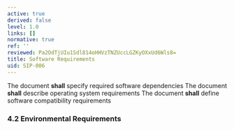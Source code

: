 ```yaml
---
active: true
derived: false
level: 1.0
links: []
normative: true
ref: ''
reviewed: Pa2OdTjUIu1Sdl814oHHVzTNZUccLGZKyOXxUd6Wls8=
title: Software Requirements
uid: SIP-006
---
```


The document **shall** specify required software dependencies
The document **shall** describe operating system requirements
The document **shall** define software compatibility requirements

### 4.2 Environmental Requirements